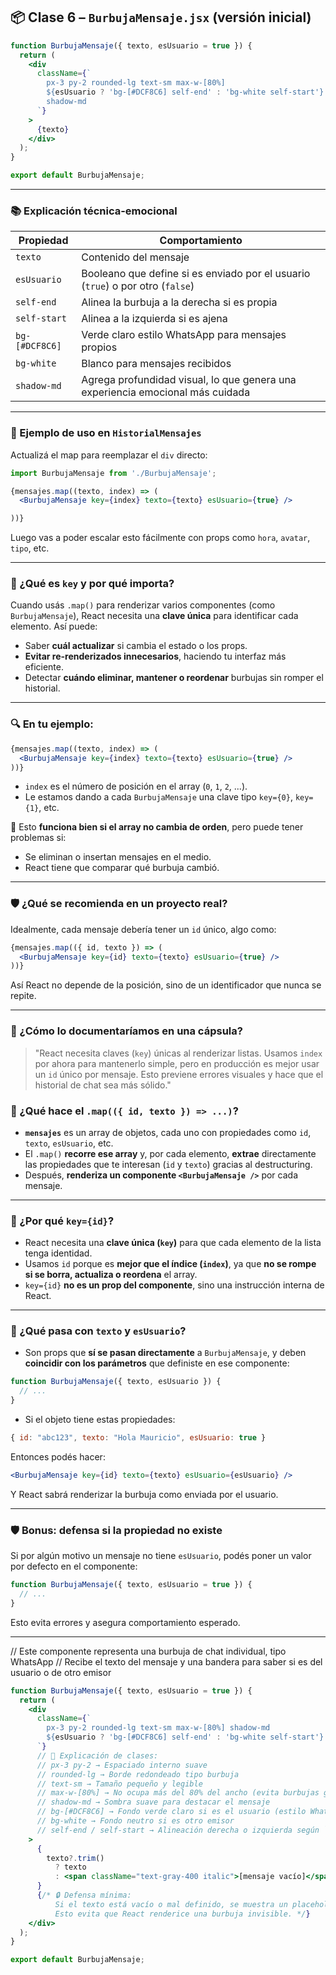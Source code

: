 

## 📦 Clase 6 – `BurbujaMensaje.jsx` (versión inicial)

```jsx
function BurbujaMensaje({ texto, esUsuario = true }) {
  return (
    <div
      className={`
        px-3 py-2 rounded-lg text-sm max-w-[80%]
        ${esUsuario ? 'bg-[#DCF8C6] self-end' : 'bg-white self-start'}
        shadow-md
      `}
    >
      {texto}
    </div>
  );
}

export default BurbujaMensaje;

```

---

### 📚 Explicación técnica-emocional

| Propiedad      | Comportamiento                                                                            |
|----------------|--------------------------------------------------------------------------------------------|
| `texto`        | Contenido del mensaje                                                                      |
| `esUsuario`     | Booleano que define si es enviado por el usuario (`true`) o por otro (`false`)            |
| `self-end`     | Alinea la burbuja a la derecha si es propia                                                |
| `self-start`   | Alinea a la izquierda si es ajena                                                          |
| `bg-[#DCF8C6]` | Verde claro estilo WhatsApp para mensajes propios                                          |
| `bg-white`     | Blanco para mensajes recibidos                                                             |
| `shadow-md`    | Agrega profundidad visual, lo que genera una experiencia emocional más cuidada            |

---

### 🔧 Ejemplo de uso en `HistorialMensajes`

Actualizá el map para reemplazar el `div` directo:

```jsx
import BurbujaMensaje from './BurbujaMensaje';

{mensajes.map((texto, index) => (
  <BurbujaMensaje key={index} texto={texto} esUsuario={true} />

))}
```

Luego vas a poder escalar esto fácilmente con props como `hora`, `avatar`, `tipo`, etc.

---


### 🧩 ¿Qué es `key` y por qué importa?

Cuando usás `.map()` para renderizar varios componentes (como `BurbujaMensaje`), React necesita una **clave única** para identificar cada elemento. Así puede:

- Saber **cuál actualizar** si cambia el estado o los props.
- **Evitar re-renderizados innecesarios**, haciendo tu interfaz más eficiente.
- Detectar **cuándo eliminar, mantener o reordenar** burbujas sin romper el historial.

---

### 🔍 En tu ejemplo:

```jsx
{mensajes.map((texto, index) => (
  <BurbujaMensaje key={index} texto={texto} esUsuario={true} />
))}
```

- `index` es el número de posición en el array (`0`, `1`, `2`, ...).
- Le estamos dando a cada `BurbujaMensaje` una clave tipo `key={0}`, `key={1}`, etc.

📌 Esto **funciona bien si el array no cambia de orden**, pero puede tener problemas si:

- Se eliminan o insertan mensajes en el medio.
- React tiene que comparar qué burbuja cambió.

---

### 🛡️ ¿Qué se recomienda en un proyecto real?

Idealmente, cada mensaje debería tener un `id` único, algo como:

```jsx
{mensajes.map(({ id, texto }) => (
  <BurbujaMensaje key={id} texto={texto} esUsuario={true} />
))}
```

Así React no depende de la posición, sino de un identificador que nunca se repite.

---

### 🧠 ¿Cómo lo documentaríamos en una cápsula?

> "React necesita claves (`key`) únicas al renderizar listas. Usamos `index` por ahora para mantenerlo simple, pero en producción es mejor usar un `id` único por mensaje. Esto previene errores visuales y hace que el historial de chat sea más sólido."




### 🧩 ¿Qué hace el `.map(({ id, texto }) => ...)`?

- **`mensajes`** es un array de objetos, cada uno con propiedades como `id`, `texto`, `esUsuario`, etc.
- El `.map()` **recorre ese array** y, por cada elemento, **extrae** directamente las propiedades que te interesan (`id` y `texto`) gracias al destructuring.
- Después, **renderiza un componente `<BurbujaMensaje />`** por cada mensaje.

---

### 🎯 ¿Por qué `key={id}`?

- React necesita una **clave única (`key`)** para que cada elemento de la lista tenga identidad.
- Usamos `id` porque es **mejor que el índice (`index`)**, ya que **no se rompe si se borra, actualiza o reordena** el array.
- `key={id}` **no es un prop del componente**, sino una instrucción interna de React.

---

### 🧠 ¿Qué pasa con `texto` y `esUsuario`?

- Son props que **sí se pasan directamente** a `BurbujaMensaje`, y deben **coincidir con los parámetros** que definiste en ese componente:

```jsx
function BurbujaMensaje({ texto, esUsuario }) {
  // ...
}
```

- Si el objeto tiene estas propiedades:

```js
{ id: "abc123", texto: "Hola Mauricio", esUsuario: true }
```

Entonces podés hacer:

```jsx
<BurbujaMensaje key={id} texto={texto} esUsuario={esUsuario} />
```

Y React sabrá renderizar la burbuja como enviada por el usuario.

---

### 🛡️ Bonus: defensa si la propiedad no existe

Si por algún motivo un mensaje no tiene `esUsuario`, podés poner un valor por defecto en el componente:

```jsx
function BurbujaMensaje({ texto, esUsuario = true }) {
  // ...
}
```

Esto evita errores y asegura comportamiento esperado.

---



// Este componente representa una burbuja de chat individual, tipo WhatsApp
// Recibe el texto del mensaje y una bandera para saber si es del usuario o de otro emisor
```jsx
function BurbujaMensaje({ texto, esUsuario = true }) {
  return (
    <div
      className={`
        px-3 py-2 rounded-lg text-sm max-w-[80%] shadow-md
        ${esUsuario ? 'bg-[#DCF8C6] self-end' : 'bg-white self-start'}
      `}
      // 📌 Explicación de clases:
      // px-3 py-2 → Espaciado interno suave
      // rounded-lg → Borde redondeado tipo burbuja
      // text-sm → Tamaño pequeño y legible
      // max-w-[80%] → No ocupa más del 80% del ancho (evita burbujas gigantes)
      // shadow-md → Sombra suave para destacar el mensaje
      // bg-[#DCF8C6] → Fondo verde claro si es el usuario (estilo WhatsApp)
      // bg-white → Fondo neutro si es otro emisor
      // self-end / self-start → Alineación derecha o izquierda según `esUsuario`
    >
      {
        texto?.trim() 
          ? texto 
          : <span className="text-gray-400 italic">[mensaje vacío]</span>
      }
      {/* 🔒 Defensa mínima:
          Si el texto está vacío o mal definido, se muestra un placeholder visual.
          Esto evita que React renderice una burbuja invisible. */}
    </div>
  );
}

export default BurbujaMensaje;
```